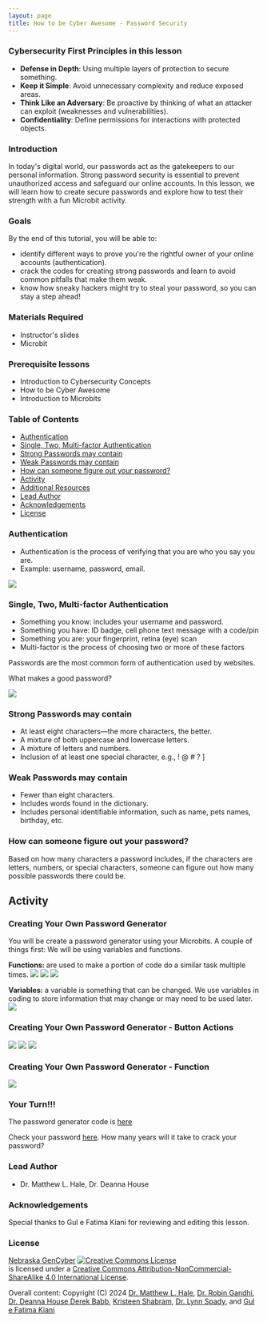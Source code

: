 ```yaml
---
layout: page
title: How to be Cyber Awesome - Password Security
---
```


### Cybersecurity First Principles in this lesson

* __Defense in Depth__: Using multiple layers of protection to secure something.
* __Keep it Simple__: Avoid unnecessary complexity and reduce exposed areas.
* __Think Like an Adversary__: Be proactive by thinking of what an attacker can exploit (weaknesses and vulnerabilities).
* __Confidentiality__: Define permissions for interactions with protected objects.

### Introduction
In today's digital world, our passwords act as the gatekeepers to our personal information. Strong password security is essential to prevent unauthorized access and safeguard our online accounts. In this lesson, we will learn how to create secure passwords and explore how to test their strength with a fun Microbit activity.

### Goals

By the end of this tutorial, you will be able to:
* identify different ways to prove you're the rightful owner of your online accounts (authentication).
* crack the codes for creating strong passwords and learn to avoid common pitfalls that make them weak.
* know how sneaky hackers might try to steal your password, so you can stay a step ahead!


### Materials Required

* Instructor's slides
* Microbit

### Prerequisite lessons
* Introduction to Cybersecurity Concepts
* How to be Cyber Awesome
* Introduction to Microbits

### Table of Contents

- [Authentication](#authentication)
- [Single, Two, Multi-factor Authentication](#single,-two,-multi-factor-authentication)
- [Strong Passwords may contain](#strong-passwords-may-contain)
- [Weak Passwords may contain](#weak-passwords-may-contain)
- [How can someone figure out your password?](#how-can-someone-figure-out-your-password?)
- [Activity](#activity)
- [Additional Resources](#additional-resources)
- [Lead Author](#lead-author)
- [Acknowledgements](#acknowledgements)
- [License](#license)

### Authentication
- Authentication is the process of verifying that you are who you say you are. 
- Example: username, password, email.

![](11.png)
  
### Single, Two, Multi-factor Authentication
- Something you know: includes your username and password.
- Something you have: ID badge, cell phone text message with a code/pin
- Something you are: your fingerprint, retina (eye) scan
- Multi-factor is the process of choosing two or more of these factors

Passwords are the most common form of authentication used by websites.

What makes a good password?

![](1.gif)


### Strong Passwords may contain
- At least eight characters—the more characters, the better.
- A mixture of both uppercase and lowercase letters.
- A mixture of letters and numbers.
- Inclusion of at least one special character, e.g., ! @ # ? ]


### Weak Passwords may contain
- Fewer than eight characters. 
- Includes words found in the dictionary.
- Includes personal identifiable information, such as name, pets names, birthday, etc.


### How can someone figure out your password?
Based on how many characters a password includes, if the characters are letters, numbers, or special characters, someone can figure out how many possible passwords there could be.


## Activity
### Creating Your Own Password Generator
You will be create a password generator using your Microbits. 
A couple of things first:
We will be using variables and functions. 

**Functions:** are used to make a portion of code do a similar task multiple times. 
![](3.png) 
![](4.png)
![](5.png)

**Variables:** a variable is something that can be changed. We use variables in coding to store information that may change or may need to be used later.
![](6.png)

### Creating Your Own Password Generator - Button Actions
![](7.png)
![](8.png)
![](9.png)

### Creating Your Own Password Generator - Function
![](10.png)


### Your Turn!!!
The password generator code is [here](https://tinyurl.com/UNOGenCyber2024)

Check your password [here](https://www.security.org/how-secure-is-my-password). How many years will it take to crack your password?



### Lead Author

- Dr. Matthew L. Hale, Dr. Deanna House

### Acknowledgements

Special thanks to Gul e Fatima Kiani for reviewing and editing this lesson.

### License
[Nebraska GenCyber](https://www.nebraskagencyber.com) <a rel="license" href="http://creativecommons.org/licenses/by-nc-sa/4.0/"><img alt="Creative Commons License" style="border-width:0" src="https://i.creativecommons.org/l/by-nc-sa/4.0/88x31.png" /></a><br /> is licensed under a <a rel="license" href="http://creativecommons.org/licenses/by-nc-sa/4.0/">Creative Commons Attribution-NonCommercial-ShareAlike 4.0 International License</a>.

Overall content: Copyright (C) 2024  [Dr. Matthew L. Hale](http://faculty.ist.unomaha.edu/mhale/), [Dr. Robin Gandhi](http://faculty.ist.unomaha.edu/rgandhi/), [Dr. Deanna House](#),[Derek Babb](https://derekbabb.com/), [Kristeen Shabram](#), [Dr. Lynn Spady](#), and [Gul e Fatima Kiani](#)
